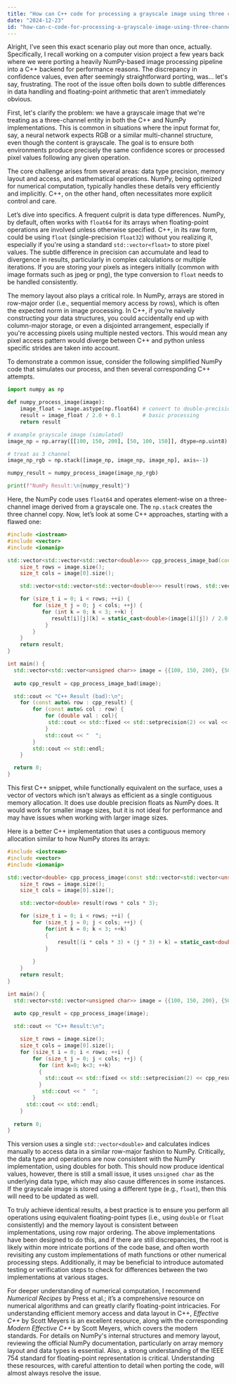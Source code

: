 ```yaml
---
title: "How can C++ code for processing a grayscale image using three channels produce identical confidence values to NumPy's Python implementation?"
date: "2024-12-23"
id: "how-can-c-code-for-processing-a-grayscale-image-using-three-channels-produce-identical-confidence-values-to-numpys-python-implementation"
---
```


Alright,  I’ve seen this exact scenario play out more than once, actually. Specifically, I recall working on a computer vision project a few years back where we were porting a heavily NumPy-based image processing pipeline into a C++ backend for performance reasons. The discrepancy in confidence values, even after seemingly straightforward porting, was… let's say, frustrating. The root of the issue often boils down to subtle differences in data handling and floating-point arithmetic that aren’t immediately obvious.

First, let's clarify the problem: we have a grayscale image that we're treating as a three-channel entity in both the C++ and NumPy implementations. This is common in situations where the input format for, say, a neural network expects RGB or a similar multi-channel structure, even though the content is grayscale. The goal is to ensure both environments produce precisely the same confidence scores or processed pixel values following any given operation.

The core challenge arises from several areas: data type precision, memory layout and access, and mathematical operations. NumPy, being optimized for numerical computation, typically handles these details very efficiently and implicitly. C++, on the other hand, often necessitates more explicit control and care.

Let’s dive into specifics. A frequent culprit is data type differences. NumPy, by default, often works with `float64` for its arrays when floating-point operations are involved unless otherwise specified. C++, in its raw form, could be using `float` (single-precision `float32`) without you realizing it, especially if you're using a standard `std::vector<float>` to store pixel values. The subtle difference in precision can accumulate and lead to divergence in results, particularly in complex calculations or multiple iterations. If you are storing your pixels as integers initially (common with image formats such as jpeg or png), the type conversion to `float` needs to be handled consistently.

The memory layout also plays a critical role. In NumPy, arrays are stored in row-major order (i.e., sequential memory access by rows), which is often the expected norm in image processing. In C++, if you’re naively constructing your data structures, you could accidentally end up with column-major storage, or even a disjointed arrangement, especially if you're accessing pixels using multiple nested vectors. This would mean any pixel access pattern would diverge between C++ and python unless specific strides are taken into account.

To demonstrate a common issue, consider the following simplified NumPy code that simulates our process, and then several corresponding C++ attempts.

```python
import numpy as np

def numpy_process_image(image):
    image_float = image.astype(np.float64) # convert to double-precision for operations
    result = image_float / 2.0 + 0.1       # basic processing
    return result

# example grayscale image (simulated)
image_np = np.array([[100, 150, 200], [50, 100, 150]], dtype=np.uint8)

# treat as 3 channel
image_np_rgb = np.stack([image_np, image_np, image_np], axis=-1)

numpy_result = numpy_process_image(image_np_rgb)

print(f"NumPy Result:\n{numpy_result}")
```

Here, the NumPy code uses `float64` and operates element-wise on a three-channel image derived from a grayscale one. The `np.stack` creates the three channel copy. Now, let’s look at some C++ approaches, starting with a flawed one:

```cpp
#include <iostream>
#include <vector>
#include <iomanip>

std::vector<std::vector<std::vector<double>>> cpp_process_image_bad(const std::vector<std::vector<unsigned char>>& image) {
    size_t rows = image.size();
    size_t cols = image[0].size();

    std::vector<std::vector<std::vector<double>>> result(rows, std::vector<std::vector<double>>(cols, std::vector<double>(3)));

    for (size_t i = 0; i < rows; ++i) {
        for (size_t j = 0; j < cols; ++j) {
           for (int k = 0; k < 3; ++k) {
              result[i][j][k] = static_cast<double>(image[i][j]) / 2.0 + 0.1;
            }
        }
    }
    return result;
}

int main() {
  std::vector<std::vector<unsigned char>> image = {{100, 150, 200}, {50, 100, 150}};
    
  auto cpp_result = cpp_process_image_bad(image);

  std::cout << "C++ Result (bad):\n";
    for (const auto& row : cpp_result) {
        for (const auto& col : row) {
            for (double val : col){
             std::cout << std::fixed << std::setprecision(2) << val << " ";
            }
            std::cout << "  ";
        }
        std::cout << std::endl;
    }

  return 0;
}
```
This first C++ snippet, while functionally equivalent on the surface, uses a vector of vectors which isn't always as efficient as a single contiguous memory allocation. It does use double precision floats as NumPy does. It would work for smaller image sizes, but it is not ideal for performance and may have issues when working with larger image sizes.

Here is a better C++ implementation that uses a contiguous memory allocation similar to how NumPy stores its arrays:

```cpp
#include <iostream>
#include <vector>
#include <iomanip>

std::vector<double> cpp_process_image(const std::vector<std::vector<unsigned char>>& image) {
    size_t rows = image.size();
    size_t cols = image[0].size();

    std::vector<double> result(rows * cols * 3);

    for (size_t i = 0; i < rows; ++i) {
        for (size_t j = 0; j < cols; ++j) {
            for(int k = 0; k < 3; ++k)
            {
                result[(i * cols * 3) + (j * 3) + k] = static_cast<double>(image[i][j]) / 2.0 + 0.1;
            }
         
        }
    }
    return result;
}

int main() {
  std::vector<std::vector<unsigned char>> image = {{100, 150, 200}, {50, 100, 150}};
    
  auto cpp_result = cpp_process_image(image);

  std::cout << "C++ Result:\n";

    size_t rows = image.size();
    size_t cols = image[0].size();
    for (size_t i = 0; i < rows; ++i) {
        for (size_t j = 0; j < cols; ++j) {
          for (int k=0; k<3; ++k)
          {
            std::cout << std::fixed << std::setprecision(2) << cpp_result[(i * cols * 3) + (j * 3) + k] << " ";
          }
           std::cout << "  ";
        }
      std::cout << std::endl;
    }
    
  return 0;
}
```
This version uses a single `std::vector<double>` and calculates indices manually to access data in a similar row-major fashion to NumPy. Critically, the data type and operations are now consistent with the NumPy implementation, using doubles for both. This should now produce identical values, however, there is still a small issue, it uses `unsigned char` as the underlying data type, which may also cause differences in some instances. If the grayscale image is stored using a different type (e.g., `float`), then this will need to be updated as well.

To truly achieve identical results, a best practice is to ensure you perform all operations using equivalent floating-point types (i.e., using `double` or `float` consistently) and the memory layout is consistent between implementations, using row major ordering. The above implementations have been designed to do this, and if there are still discrepancies, the root is likely within more intricate portions of the code base, and often worth revisiting any custom implementations of math functions or other numerical processing steps. Additionally, it may be beneficial to introduce automated testing or verification steps to check for differences between the two implementations at various stages.

For deeper understanding of numerical computation, I recommend *Numerical Recipes* by Press et al.; it’s a comprehensive resource on numerical algorithms and can greatly clarify floating-point intricacies. For understanding efficient memory access and data layout in C++, *Effective C++* by Scott Meyers is an excellent resource, along with the corresponding *Modern Effective C++* by Scott Meyers, which covers the modern standards. For details on NumPy's internal structures and memory layout, reviewing the official NumPy documentation, particularly on array memory layout and data types is essential. Also, a strong understanding of the IEEE 754 standard for floating-point representation is critical. Understanding these resources, with careful attention to detail when porting the code, will almost always resolve the issue.

